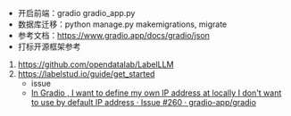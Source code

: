 - 开启前端：gradio gradio_app.py
- 数据库迁移：python manage.py makemigrations, migrate
- 参考文档：https://www.gradio.app/docs/gradio/json
- 打标开源框架参考

1. https://github.com/opendatalab/LabelLLM
2. https://labelstud.io/guide/get_started
   * issue
   * [In Gradio , I want to define my own IP address at locally I don&#39;t want to use by default IP address · Issue #260 · gradio-app/gradio](https://github.com/gradio-app/gradio/issues/260)
